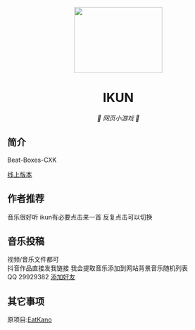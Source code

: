 <p align="center">
  <a href="https://ikun.plus"><img src="https://tva1.sinaimg.cn/large/007D4cwOly1h41zoho0u3j30c108nmxr.jpg" width="200" height="150"></a>
</p>
<div align="center">

# IKUN

_🦌 网页小游戏 🥛_

</div>


## 简介

Beat-Boxes-CXK

[线上版本](http://ikun.plus)


## 作者推荐
音乐很好听 ikun有必要点击来一首 反复点击可以切换

## 音乐投稿
视频/音乐文件都可  
抖音作品直接发我链接 我会提取音乐添加到网站背景音乐随机列表  
QQ 29929382 [添加好友](https://tool.gljlw.com/qq/?qq=29929382)  

## 其它事项
原项目:[EatKano](https://github.com/arcxingye/EatKano)